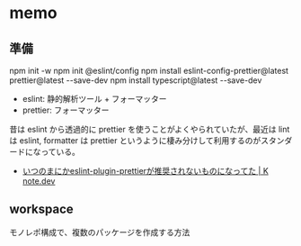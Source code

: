 # memo
## 準備
npm init -w
npm init @eslint/config
npm install eslint-config-prettier@latest prettier@latest --save-dev
npm install typescript@latest --save-dev

- eslint: 静的解析ツール + フォーマッター
- prettier: フォーマッター

昔は eslint から透過的に prettier を使うことがよくやられていたが、最近は lint は eslint, formatter は prettier というように棲み分けして利用するのがスタンダードになっている。
- [いつのまにかeslint\-plugin\-prettierが推奨されないものになってた \| K note\.dev](https://knote.dev/post/2020-08-29/duprecated-eslint-plugin-prettier/)

## workspace
モノレポ構成で、複数のパッケージを作成する方法
